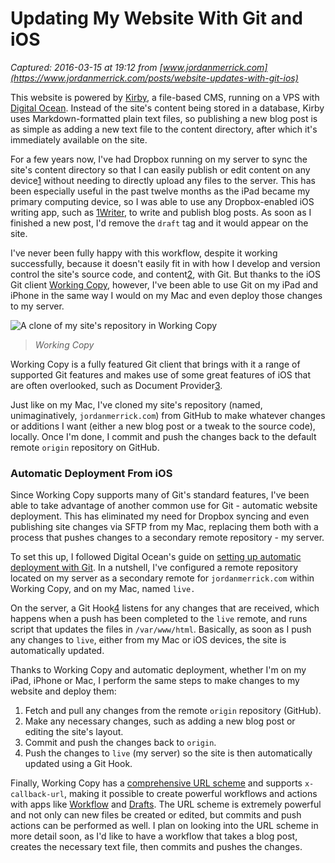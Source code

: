 # Updating My Website With Git and iOS

_Captured: 2016-03-15 at 19:12 from [www.jordanmerrick.com](https://www.jordanmerrick.com/posts/website-updates-with-git-ios)_

This website is powered by [Kirby](https://getkirby.com), a file-based CMS, running on a VPS with [Digital Ocean](https://m.do.co/c/4566b58d8638). Instead of the site's content being stored in a database, Kirby uses Markdown-formatted plain text files, so publishing a new blog post is as simple as adding a new text file to the content directory, after which it's immediately available on the site.

For a few years now, I've had Dropbox running on my server to sync the site's content directory so that I can easily publish or edit content on any device[1](https://www.jordanmerrick.com/posts/website-updates-with-git-ios) without needing to directly upload any files to the server. This has been especially useful in the past twelve months as the iPad became my primary computing device, so I was able to use any Dropbox-enabled iOS writing app, such as [1Writer](https://itunes.apple.com/us/app/1writer-note-taking-writing/id680469088?mt=8&at=10l64N), to write and publish blog posts. As soon as I finished a new post, I'd remove the `draft` tag and it would appear on the site.

I've never been fully happy with this workflow, despite it working successfully, because it doesn't easily fit in with how I develop and version control the site's source code, and content[2](https://www.jordanmerrick.com/posts/website-updates-with-git-ios), with Git. But thanks to the iOS Git client [Working Copy](https://itunes.apple.com/us/app/working-copy-powerful-git/id896694807?mt=8&at=10l64N), however, I've been able to use Git on my iPad and iPhone in the same way I would on my Mac and even deploy those changes to my server.

![A clone of my site's repository in Working Copy](https://www.jordanmerrick.com/media/working-copy.jpg)

> _Working Copy_

Working Copy is a fully featured Git client that brings with it a range of supported Git features and makes use of some great features of iOS that are often overlooked, such as Document Provider[3](https://www.jordanmerrick.com/posts/website-updates-with-git-ios).

Just like on my Mac, I've cloned my site's repository (named, unimaginatively, `jordanmerrick.com`) from GitHub to make whatever changes or additions I want (either a new blog post or a tweak to the source code), locally. Once I'm done, I commit and push the changes back to the default remote `origin` repository on GitHub.

###  Automatic Deployment From iOS

Since Working Copy supports many of Git's standard features, I've been able to take advantage of another common use for Git - automatic website deployment. This has eliminated my need for Dropbox syncing and even publishing site changes via SFTP from my Mac, replacing them both with a process that pushes changes to a secondary remote repository - my server.

To set this up, I followed Digital Ocean's guide on [setting up automatic deployment with Git](https://www.digitalocean.com/community/tutorials/how-to-set-up-automatic-deployment-with-git-with-a-vps). In a nutshell, I've configured a remote repository located on my server as a secondary remote for `jordanmerrick.com` within Working Copy, and on my Mac, named `live.`

On the server, a Git Hook[4](https://www.jordanmerrick.com/posts/website-updates-with-git-ios) listens for any changes that are received, which happens when a push has been completed to the `live` remote, and runs script that updates the files in `/var/www/html`. Basically, as soon as I push any changes to `live`, either from my Mac or iOS devices, the site is automatically updated.

Thanks to Working Copy and automatic deployment, whether I'm on my iPad, iPhone or Mac, I perform the same steps to make changes to my website and deploy them:

  1. Fetch and pull any changes from the remote `origin` repository (GitHub).
  2. Make any necessary changes, such as adding a new blog post or editing the site's layout. 
  3. Commit and push the changes back to `origin`.
  4. Push the changes to `live` (my server) so the site is then automatically updated using a Git Hook. 

Finally, Working Copy has a [comprehensive URL scheme](http://workingcopyapp.com/url-schemes.html) and supports `x-callback-url`, making it possible to create powerful workflows and actions with apps like [Workflow](https://itunes.apple.com/us/app/workflow-powerful-automation/id915249334?mt=8&at=10l64N) and [Drafts](https://itunes.apple.com/us/app/drafts-4-quickly-capture-notes/id905337691?mt=8&at=10l64N). The URL scheme is extremely powerful and not only can new files be created or edited, but commits and push actions can be performed as well. I plan on looking into the URL scheme in more detail soon, as I'd like to have a workflow that takes a blog post, creates the necessary text file, then commits and pushes the changes.
